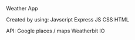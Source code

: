 Weather App

Created by using:
Javscript
Express JS
CSS
HTML

API:
Google places / maps
Weatherbit IO

